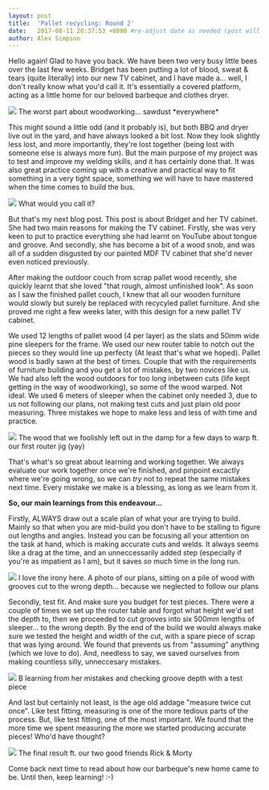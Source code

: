 ```yaml
---
layout: post
title:  'Pallet recycling: Round 2'
date:   2017-08-11 20:37:53 +0800 #re-adjust date as needed (post will not be shown untill that date)
author: Alex Simpson
---
```


Hello again! Glad to have you back. We have been two very busy little bees over the last few weeks. Bridget has been putting a lot of blood, sweat & tears (quite literally) into our new TV cabinet, and I have made a... well, I don't really know what you'd call it. It's essentially a covered platform, acting as a little home for our beloved barbeque and clothes dryer. 

<img src="{{site.url}}/images/TV-cabinet/IMG_6981.JPG"/> 
<a class="image-captions">The worst part about woodworking... sawdust *everywhere*</a>

<!--more--> 

This might sound a little odd (and it probably is), but both BBQ and dryer live out in the yard, and have always looked a bit lost. Now they look slightly less lost, and more importantly, they're lost together (being lost with someone else is always more fun). But the main purpose of my project was to test and improve my welding skills, and it has certainly done that. It was also great practice coming up with a creative and practical way to fit something in a very tight space, something we will have to have mastered when the time comes to build the bus.  

<img src="{{site.url}}/images/TV-cabinet/IMG_7179.JPG"/> 
<a class="image-captions">What would you call it?</a>

But that's my next blog post. This post is about Bridget and her TV cabinet. She had two main reasons for making the TV cabinet. Firstly, she was very keen to put to practice everything she had learnt on YouTube about tongue and groove. And secondly, she has become a bit of a wood snob, and was all of a sudden disgusted by our painted MDF TV cabinet that she'd never even noticed previously.


After making the outdoor couch from scrap pallet wood recently, she quickly learnt that she loved "that rough, almost unfinished look". As soon as I saw the finished pallet couch, I knew that all our wooden furniture would slowly but surely be replaced with recycyled pallet furniture. And she proved me right a few weeks later, with this design for a new pallet TV cabinet.


 We used 12 lengths of pallet wood (4 per layer) as the slats and 50mm wide pine sleepers for the frame. We used our new router table to notch out the pieces so they would line up perfecty (At least that's what we hoped). Pallet wood is badly sawn at the best of times. Couple that with the requirements of furniture building and you get a lot of mistakes, by two novices like us. We had also left the wood outdoors for too long inbetween cuts (life kept getting in the way of woodworking), so some of the wood warped. Not ideal. We used 6 meters of sleeper when the cabinet only needed 3, due to us not following our plans, not making test cuts and just plain old poor measuring. Three mistakes we hope to make less and less of with time and practice.


<img src="{{site.url}}/images/TV-cabinet/IMG_6984.JPG"/> 
<a class="image-captions">The wood that we foolishly left out in the damp for a few days to warp ft. our first router jig (yay)</a>

 That's what's so great about learning and working together. We always evaluate our work together once we're finished, and pinpoint excactly where we're going wrong, so we can *try* not to repeat the same mistakes next time. Every mistake we make is a blessing, as long as we learn from it.


**So, our main learnings from this endeavour...**

Firstly, ALWAYS draw out a scale plan of what your are trying to build. Mainly so that when you are mid-build you don't have to be stalling to figure out lengths and angles. Instead  you can be focusing all your attention on the task at hand, which is making accurate cuts and welds. It always seems like a drag at the time, and an unneccessarily added step (especially if you're as impatient as I am), but it saves *so* much time in the long run.

<img src="{{site.url}}/images/TV-cabinet/IMG_6922.JPG"/> 
<a class="image-captions">I love the irony here. A photo of our plans, sitting on a pile of wood with grooves cut to the wrong depth... because we neglected to follow our plans</a>

Secondly, test fit. And make sure you budget for test pieces. There were a couple of times we set up the router table and forgot what height we'd set the depth to, then we proceeded to cut grooves into six 500mm lengths of sleeper... to the wrong depth. By the end of the build we would always make sure we tested the height and width of the cut, with a spare piece of scrap that was lying around. We found that prevents us from "assuming" anything (which we love to do). And, needless to say, we saved ourselves from making countless silly, unneccesary mistakes.

<img src="{{site.url}}/images/TV-cabinet/IMG_7162.JPG"/> 
<a class="image-captions">B learning from her mistakes and checking groove depth with a test piece</a>


And last but certainly not least, is the age old addage "measure twice cut once". Like test fitting, measuring is one of the more tedious parts of the process. But, like test fitting, one of the most important. We found that the more time we spent measuring the more we started producing accurate pieces! Who'd have thought?

<img src="{{site.url}}/images/TV-cabinet/IMG_7212.JPG"/> 
<a class="image-captions">The final result ft. our two good friends Rick & Morty</a>

Come back next time to read about how our barbeque's new home came to be. Until then, keep learning! :-)
